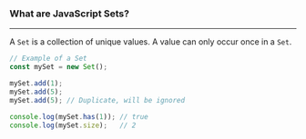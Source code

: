### What are JavaScript Sets?
---
A `Set` is a collection of unique values. A value can only occur once in a `Set`.

```javascript
// Example of a Set
const mySet = new Set();

mySet.add(1);
mySet.add(5);
mySet.add(5); // Duplicate, will be ignored

console.log(mySet.has(1)); // true
console.log(mySet.size);   // 2
```